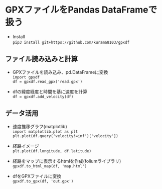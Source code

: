 # GPXファイルをPandas DataFrameで扱う

* Install  
`pip3 install git+https://github.com/kurama8103/gpxdf`

## ファイル読み込みと計算
* GPXファイルを読み込み、pd.DataFrameに変換  
`import gpxdf`  
`df = gpxdf.read_gpx('read.gpx')`

* dfの緯度経度と時間を基に速度を計算  
`df = gpxdf.add_velocity(df)`

## データ活用
* 速度推移グラフ(matplotlib)  
`import matplotlib.plot as plt`  
`plt.plot(df.query('velocity!=inf')['velocity'])`

* 経路イメージ  
`plt.plot(df.longitude, df.latitude)`

* 経路をマップに表示するhtmlを作成(foliumライブラリ)  
`gpxdf.to_html_map(df, 'map.html')`

* dfをGPXファイルに変換  
`gpxdf.to_gpx(df, 'out.gpx')`
